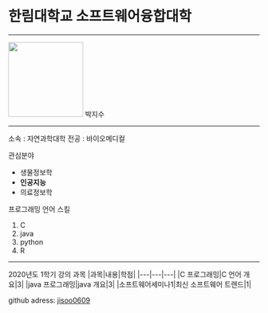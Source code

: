 # 한림대학교 소프트웨어융합대학
---
<img src=img.gif height=150 width=150>
박지수

---

소속 : 자연과학대학
전공 : 바이오메디컬

관심분야   
* 생물정보학
* **인공지능**
* 의료정보학

프로그래밍 언어 스킬   
1. C
2. java
3. python
4. R

--------------

2020년도 1학기 강의 과목
|과목|내용|학점|
|---|---|---|
|C 프로그래밍|C 언어 개요|3|
|java 프로그래밍|java 개요|3|
|소프트웨어세미나1|최신 소프트웨어 트렌드|1|

github adress: [jisoo0609][github]

[github]: http://github.com/jisoo0609




